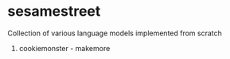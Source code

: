 # sesamestreet
Collection of various language models implemented from scratch
1. cookiemonster - makemore
